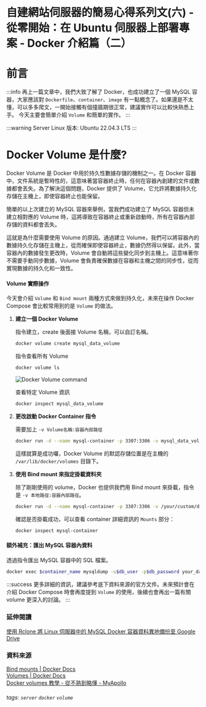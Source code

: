 # 自建網站伺服器的簡易心得系列文(六) - 從零開始：在 Ubuntu 伺服器上部署專案 - Docker 介紹篇（二）

**前言**
===
:::info
再上一篇文章中，我們大致了解了 Docker，也成功建立了一個 MySQL 容器，大家應該對 `Dockerfile`、`container`、`image` 有一點概念了。如果還是不太懂，可以多多爬文，一開始接觸有個撞牆期很正常，建議實作可以比較快熟悉上手。 今天主要會簡單介紹 `Volume` 和簡單的實作。
:::  

:::warning
Server Linux 版本: Ubuntu 22.04.3 LTS
::: 

**Docker Volume 是什麼?**  
===  

Docker Volume 是 Docker 中用於持久性數據存儲的機制之一。在 Docker 容器中，文件系統是暫時性的，這意味著當容器終止時，任何在容器內創建的文件或數據都會丟失。為了解決這個問題，Docker 提供了 Volume，它允許將數據持久化存儲在主機上，即使容器終止也能保留。  

簡單的以上次建立的 MySQL 容器來舉例，當我們成功建立了 MySQL 容器但未建立相對應的 Volume 時，這將導致在容器終止或重新啟動時，所有在容器內部存儲的資料都會丟失。  

這就是為什麼需要使用 Volume 的原因。通過建立 Volume，我們可以將容器內的數據持久化存儲在主機上，從而確保即使容器終止，數據仍然得以保留。此外，當容器內的數據發生更改時，Volume 會自動將這些變化同步到主機上。這意味著你不需要手動同步數據，Volume 會負責確保數據在容器和主機之間的同步性，從而實現數據的持久化和一致性。

#### **Volume 實際操作** 

今天會介紹 `Volume` 和 `Bind mount` 兩種方式來做到持久化，未來在操作 Docker Compose 會比較常用到的是 `Volume` 的做法。

1. **建立一個 Docker Volume**  

    指令建立，create 後面接 Volume 名稱，可以自訂名稱。
    ``` bash
    docker volume create mysql_data_volume
    ```  
    指令查看所有 Volume  

    ``` bash
    docker volume ls
    ```  

    ![Docker Volume command](https://i.imgur.com/D7tzEZp.png)

    查看特定 Volume 資訊  

    ``` bash
    docker inspect mysql_data_volume
    ```   

2. **更改啟動 Docker Container 指令**  

    需要加上 `-v Volume名稱:容器內部路徑`

    ``` bash
    docker run -d --name mysql-container -p 3307:3306 -v mysql_data_volume:/var/lib/mysql tom54699/mysql_practice:1.0
    ```  
    這樣就算是成功囉，Docker Volume 的默認存儲位置是在主機的 `/var/lib/docker/volumes` 目錄下。 

3. **使用 Bind mount 來指定掛載資料夾** 

    除了剛剛使用的 volume，Docker 也提供我們用 Bind mount 來掛載，指令是 `-v 本地路徑:容器內部路徑`。  

    ``` bash
   docker run -d --name mysql-container -p 3307:3306 -v /your/custom/directory:/var/lib/mysql tom54699/mysql_practice:1.0
    ```  
    確認是否掛載成功，可以查看 container 詳細資訊的 `Mounts` 部分：  

    ``` bash
    docker inspect mysql-container
    ```  

#### **額外補充：匯出 MySQL 容器內資料**  

透過指令匯出 MySQL 容器中的 SQL 檔案。  

```bash
docker exec $container_name mysqldump -u$db_user -p$db_password your_database_name > /tmp/db_backup.sql
```  

:::success
更多詳細的資訊，建議參考底下資料來源的官方文件。未來預計會在介紹 Docker Compose 時會再度提到 `Volume` 的使用，後續也會再出一篇有關 volume 更深入的討論。
:::

### **延伸閱讀**  

[使用 Rclone 將 Linux 伺服器中的 MySQL Docker 容器資料異地備份至 Google Drive](https://hackmd.io/@tom54699/rJP9oTQeC)  

### **資料來源**  

[Bind mounts | Docker Docs](https://docs.docker.com/storage/bind-mounts/)  
[Volumes | Docker Docs](https://docs.docker.com/storage/volumes/)  
[Docker volumes 教學 - 從不熟到略懂 - MyApollo](https://myapollo.com.tw/blog/docker-volumes/) 


###### tags: `server` `docker` `volume`